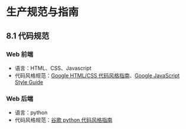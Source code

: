 # 生产规范与指南

## 8.1 代码规范

### Web 前端

+ 语言：HTML、CSS、Javascript
+ 代码风格规范：[Google HTML/CSS 代码风格指南](http://iischajn.github.io/trans/htmlcss-guide/)、[Google JavaScript Style Guide](https://google.github.io/styleguide/jsguide.html)

### Web 后端

+ 语言：python
+ 代码风格规范：[谷歌 python 代码风格指南](http://zh-google-styleguide.readthedocs.io/en/latest/google-python-styleguide/contents/)